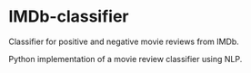 # IMDb-classifier
Classifier for positive and negative movie reviews from IMDb.

Python implementation of a movie review classifier using NLP.
